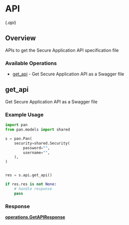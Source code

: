 # API
(*.api*)

## Overview

APIs to get the Secure Application API specification file

### Available Operations

* [get_api](#get_api) - Get Secure Application API as a Swagger file

## get_api

Get Secure Application API as a Swagger file

### Example Usage

```python
import pan
from pan.models import shared

s = pan.Pan(
    security=shared.Security(
        password="",
        username="",
    ),
)


res = s.api.get_api()

if res.res is not None:
    # handle response
    pass
```


### Response

**[operations.GetAPIResponse](../../models/operations/getapiresponse.md)**

